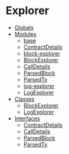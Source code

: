 # Explorer

* [Globals](globals.md)
* [Modules](./)
  * [base](modules/_base_.md)
  * [ContractDetails]()
  * [block-explorer](modules/_block_explorer_.md)
  * [BlockExplorer]()
  * [CallDetails]()
  * [ParsedBlock]()
  * [ParsedTx]()
  * [log-explorer](modules/_log_explorer_.md)
  * [LogExplorer]()
* [Classes](./)
  * [BlockExplorer]()
  * [LogExplorer]()
* [Interfaces](./)
  * [ContractDetails]()
  * [CallDetails]()
  * [ParsedBlock]()
  * [ParsedTx]()


